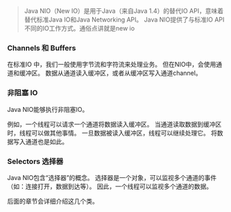 >Java NIO（New IO）是用于Java（来自Java 1.4）的替代IO API，意味着替代标准Java IO和Java Networking API。 Java NIO提供了与标准IO API不同的IO工作方式。通俗点讲就是new io

###   Channels 和 Buffers
在标准IO 中，我们一般使用字节流和字符流来处理业务。 但在NIO中，会使用通道和缓冲区。 数据从通道读入缓冲区，或者从缓冲区写入通道channel。
###   非阻塞 IO
Java NIO能够执行非阻塞IO。

 例如，一个线程可以请求一个通道将数据读入缓冲区。 当通道读取数据到缓冲区时，线程可以做其他事情。 一旦数据被读入缓冲区，线程可以继续处理它。 将数据写入通道也是如此。

###   Selectors 选择器
Java NIO包含“选择器”的概念。 选择器是一个对象，可以监视多个通道的事件（如：连接打开，数据到达等）。 因此，一个线程可以监视多个通道的数据。

后面的章节会详细介绍这几个类。
